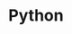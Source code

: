 ---
title: Python 
summary: Python tutorials.
# cover:
#     image:  images/series/programming/python.jpg
hidemeta: true
---
